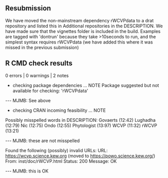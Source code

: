 ## Resubmission

We have moved the non-mainstream dependency rWCVPdata to a drat repository and 
    listed this in Additional repositories in the DESCRIPTION.
We have made sure that the vignettes folder is included in the build.
Examples are tagged with 'dontrun' because they take >10seconds to run, and the
    simplest syntax requires rWCVPdata (we have added this where it was missed in 
    the previous submission)


## R CMD check results

0 errors | 0 warnings | 2 notes

* checking package dependencies ... NOTE
Package suggested but not available for checking: 'rWCVPdata'

--- MJMB: See above


* checking CRAN incoming feasibility ... NOTE

Possibly misspelled words in DESCRIPTION:
  Govaerts (12:42)
  Lughadha (12:79)
  Nic (12:75)
  Ondo (12:55)
  Phytologist (13:97)
  WCVP (11:32)
  rWCVP (13:21)
  
--- MJMB: these are not misspelled

Found the following (possibly) invalid URLs:
  URL: https://wcvp.science.kew.org (moved to https://powo.science.kew.org/)
    From: inst/doc/rWCVP.html
    Status: 200
    Message: OK
    
--- MJMB: this is OK
